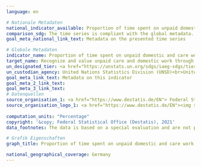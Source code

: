 ```yaml
---
language: en    

# Nationale Metadaten    
national_indicator_available: Proportion of time spent on unpaid domestic and care work    
comparison_sdg: The time series is compliant with the global metadata.    
goal_meta_national_link_text: Metadata on the presented time series    

# Globale Metadaten    
indicator_name: Proportion of time spent on unpaid domestic and care work, by sex, age and location    
target_name: Recognize and value unpaid care and domestic work through the provision of public services, infrastructure and social protection policies and the promotion of shared responsibility within the household and the family as nationally appropriate    
un_designated_tier: <a href="https://unstats.un.org/sdgs/iaeg-sdgs/tier-classification/" title="Click here for more information on the UN tier classification."  target="_blank">Tier II</a>    
un_custodian_agency: United Nations Statistics Division (UNSD)<br>United Nations Entity for Gender Equality and the Empowerment of Women (UN Women)    
goal_meta_link_text: Metadata on this indicator    
goal_meta_2_link_text:     
goal_meta_3_link_text:         
# Datenquellen
source_organisation_1: <a href="https://www.destatis.de/EN"> Federal Statistical Office (Destatis) </a>
source_organisation_logo_1: <a href="https://www.destatis.de/EN"><img src="https://g205sdgs.github.io/sdg-indicators/public/OrgImgEn/destatis.png" alt="Logo destatis" style="height:60px; width:148px"/></a>
    
computation_units: "Percentage"    
copyright: '&copy; Federal Statistical Office (Destatis), 2021'    
data_footnotes: The data is based on a special evaluation and are not publicly available.<br>• The survey covered the period from 1 August 2012 to 31 July 2013.    

# Grafik Eigenschaften    
graph_title: Proportion of time spent on unpaid domestic and care work    

national_geographical_coverage: Germany    
---
```


<span></span>